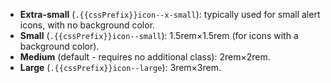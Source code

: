 - **Extra-small** (`.{{cssPrefix}}icon--x-small`): typically used for small alert icons, with no background color.
- **Small** (`.{{cssPrefix}}icon--small`): 1.5rem&times;1.5rem (for icons with a background color).
- **Medium** (default - requires no additional class): 2rem&times;2rem.
- **Large** (`.{{cssPrefix}}icon--large`): 3rem&times;3rem.
